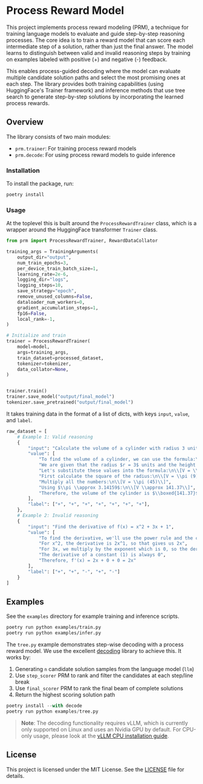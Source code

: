 # Process Reward Model

This project implements process reward modeling (PRM), a technique for training language models to evaluate and guide step-by-step reasoning processes. The core idea is to train a reward model that can score each intermediate step of a solution, rather than just the final answer. The model learns to distinguish between valid and invalid reasoning steps by training on examples labeled with positive (+) and negative (-) feedback.

This enables process-guided decoding where the model can evaluate multiple candidate solution paths and select the most promising ones at each step. The library provides both training capabilities (using HuggingFace's Trainer framework) and inference methods that use tree search to generate step-by-step solutions by incorporating the learned process rewards.

## Overview

The library consists of two main modules:

* `prm.trainer`: For training process reward models
* `prm.decode`: For using process reward models to guide inference

### Installation

To install the package, run:

```bash
poetry install
```

### Usage

At the toplevel this is built around the `ProcessRewardTrainer` class, which is a wrapper around the HuggingFace transformer `Trainer` class.

```python
from prm import ProcessRewardTrainer, RewardDataCollator

training_args = TrainingArguments(
    output_dir="output",
    num_train_epochs=3,
    per_device_train_batch_size=1,
    learning_rate=2e-6,
    logging_dir="logs",
    logging_steps=10,
    save_strategy="epoch",
    remove_unused_columns=False,
    dataloader_num_workers=0,
    gradient_accumulation_steps=1,
    fp16=False,
    local_rank=-1,
)

# Initialize and train
trainer = ProcessRewardTrainer(
    model=model,
    args=training_args,
    train_dataset=processed_dataset,
    tokenizer=tokenizer,
    data_collator=None,
)


trainer.train()
trainer.save_model("output/final_model")
tokenizer.save_pretrained("output/final_model")
```

It takes training data in the format of a list of dicts, with keys `input`, `value`, and `label`.

```python
raw_dataset = [
    # Example 1: Valid reasoning
    {
        "input": "Calculate the volume of a cylinder with radius 3 units and height 5 units.",
        "value": [
            "To find the volume of a cylinder, we can use the formula:\n\\[V = \\pi r^2 h\\]\nwhere $r$ is the radius and $h$ is the height.",
            "We are given that the radius $r = 3$ units and the height $h = 5$ units.",
            "Let's substitute these values into the formula:\n\\[V = \\pi (3)^2 (5)\\]",
            "First calculate the square of the radius:\n\\[V = \\pi (9) (5)\\]",
            "Multiply all the numbers:\n\\[V = \\pi (45)\\]",
            "Using $\\pi \\approx 3.14159$:\n\\[V \\approx 141.37\\]",
            "Therefore, the volume of the cylinder is $\\boxed{141.37}$ cubic units.",
        ],
        "label": ["+", "+", "+", "+", "+", "+", "+"],
    },
    # Example 2: Invalid reasoning
    {
        "input": "Find the derivative of f(x) = x^2 + 3x + 1",
        "value": [
            "To find the derivative, we'll use the power rule and the constant rule.",
            "For x^2, the derivative is 2x^1, so that gives us 2x",
            "For 3x, we multiply by the exponent which is 0, so the derivative is 0", 
            "The derivative of a constant (1) is always 0",
            "Therefore, f'(x) = 2x + 0 + 0 = 2x"
        ],
        "label": ["+", "+", "-", "+", "-"]
    }
]
```

## Examples

See the `examples` directory for example training and inference scripts.

```bash
poetry run python examples/train.py
poetry run python examples/infer.py
```

The `tree.py` example demonstrates step-wise decoding with a process reward model. We use the excellent [decoding](https://github.com/benlipkin/decoding/blob/main/decoding/generators.py) library to achieve this. It works by:

1. Generating `n` candidate solution samples from the language model (`llm`)
2. Use `step_scorer` PRM to rank and filter the candidates at each step/line break
3. Use `final_scorer` PRM to rank the final beam of complete solutions
4. Return the highest scoring solution path

```python
poetry install --with decode
poetry run python examples/tree.py
```

> **Note**: The decoding functionality requires vLLM, which is currently only supported on Linux and uses an Nvidia GPU by default. For CPU-only usage, please look at the [vLLM CPU installation guide](https://docs.vllm.ai/en/latest/getting_started/cpu-installation.html).

## License

This project is licensed under the MIT License. See the [LICENSE](LICENSE) file for details.